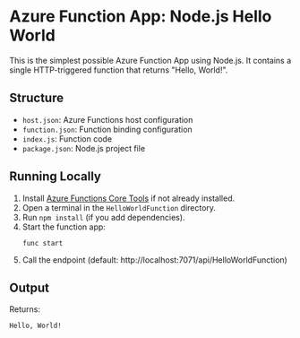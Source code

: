 # Azure Function App: Node.js Hello World

This is the simplest possible Azure Function App using Node.js. It contains a single HTTP-triggered function that returns "Hello, World!".

## Structure
- `host.json`: Azure Functions host configuration
- `function.json`: Function binding configuration
- `index.js`: Function code
- `package.json`: Node.js project file

## Running Locally
1. Install [Azure Functions Core Tools](https://docs.microsoft.com/azure/azure-functions/functions-run-local) if not already installed.
2. Open a terminal in the `HelloWorldFunction` directory.
3. Run `npm install` (if you add dependencies).
4. Start the function app:
   ```
   func start
   ```
5. Call the endpoint (default: http://localhost:7071/api/HelloWorldFunction)

## Output
Returns:
```
Hello, World!
```
